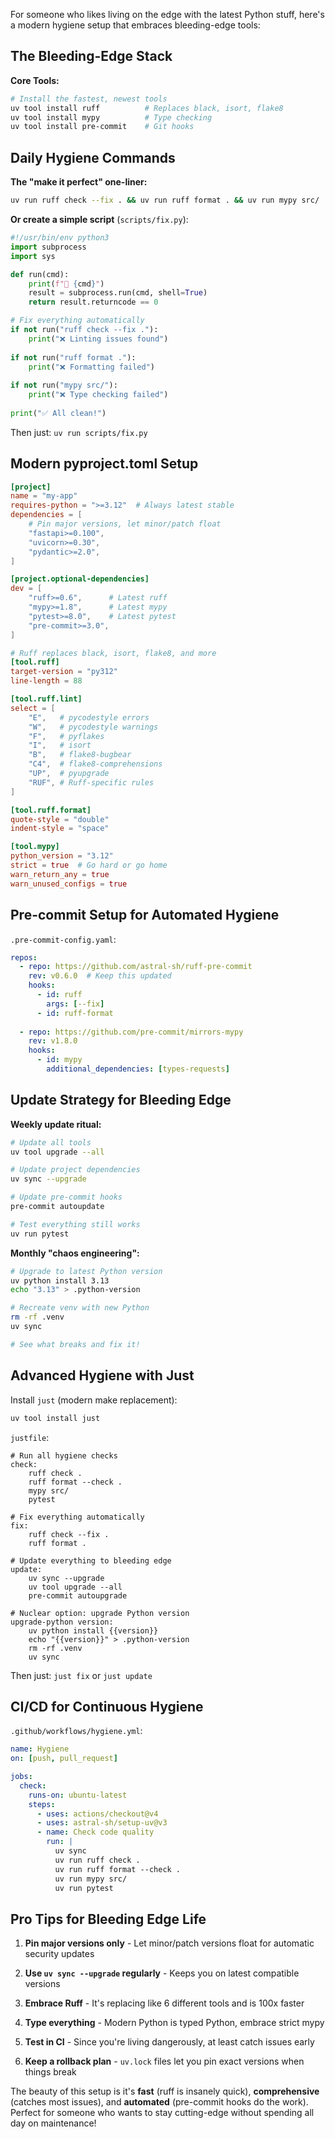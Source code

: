 For someone who likes living on the edge with the latest Python stuff, here's a modern hygiene setup that embraces bleeding-edge tools:

## The Bleeding-Edge Stack

**Core Tools:**

```bash
# Install the fastest, newest tools
uv tool install ruff          # Replaces black, isort, flake8
uv tool install mypy          # Type checking
uv tool install pre-commit    # Git hooks
```

## Daily Hygiene Commands

**The "make it perfect" one-liner:**

```bash
uv run ruff check --fix . && uv run ruff format . && uv run mypy src/
```

**Or create a simple script** (`scripts/fix.py`):

```python
#!/usr/bin/env python3
import subprocess
import sys

def run(cmd):
    print(f"🚀 {cmd}")
    result = subprocess.run(cmd, shell=True)
    return result.returncode == 0

# Fix everything automatically
if not run("ruff check --fix ."):
    print("❌ Linting issues found")
    
if not run("ruff format ."):
    print("❌ Formatting failed")
    
if not run("mypy src/"):
    print("❌ Type checking failed")
    
print("✅ All clean!")
```

Then just: `uv run scripts/fix.py`

## Modern pyproject.toml Setup

```toml
[project]
name = "my-app"
requires-python = ">=3.12"  # Always latest stable
dependencies = [
    # Pin major versions, let minor/patch float
    "fastapi>=0.100",
    "uvicorn>=0.30",
    "pydantic>=2.0",
]

[project.optional-dependencies]
dev = [
    "ruff>=0.6",      # Latest ruff
    "mypy>=1.8",      # Latest mypy  
    "pytest>=8.0",    # Latest pytest
    "pre-commit>=3.0",
]

# Ruff replaces black, isort, flake8, and more
[tool.ruff]
target-version = "py312"
line-length = 88

[tool.ruff.lint]
select = [
    "E",   # pycodestyle errors
    "W",   # pycodestyle warnings  
    "F",   # pyflakes
    "I",   # isort
    "B",   # flake8-bugbear
    "C4",  # flake8-comprehensions
    "UP",  # pyupgrade
    "RUF", # Ruff-specific rules
]

[tool.ruff.format]
quote-style = "double"
indent-style = "space"

[tool.mypy]
python_version = "3.12"
strict = true  # Go hard or go home
warn_return_any = true
warn_unused_configs = true
```

## Pre-commit Setup for Automated Hygiene

`.pre-commit-config.yaml`:

```yaml
repos:
  - repo: https://github.com/astral-sh/ruff-pre-commit
    rev: v0.6.0  # Keep this updated
    hooks:
      - id: ruff
        args: [--fix]
      - id: ruff-format
      
  - repo: https://github.com/pre-commit/mirrors-mypy
    rev: v1.8.0
    hooks:
      - id: mypy
        additional_dependencies: [types-requests]
```

## Update Strategy for Bleeding Edge

**Weekly update ritual:**

```bash
# Update all tools
uv tool upgrade --all

# Update project dependencies  
uv sync --upgrade

# Update pre-commit hooks
pre-commit autoupdate

# Test everything still works
uv run pytest
```

**Monthly "chaos engineering":**

```bash
# Upgrade to latest Python version
uv python install 3.13
echo "3.13" > .python-version

# Recreate venv with new Python
rm -rf .venv
uv sync

# See what breaks and fix it!
```

## Advanced Hygiene with Just

Install `just` (modern make replacement):

```bash
uv tool install just
```

`justfile`:

```make
# Run all hygiene checks
check:
    ruff check .
    ruff format --check .
    mypy src/
    pytest

# Fix everything automatically  
fix:
    ruff check --fix .
    ruff format .

# Update everything to bleeding edge
update:
    uv sync --upgrade
    uv tool upgrade --all
    pre-commit autoupgrade
    
# Nuclear option: upgrade Python version
upgrade-python version:
    uv python install {{version}}
    echo "{{version}}" > .python-version
    rm -rf .venv
    uv sync
```

Then just: `just fix` or `just update`

## CI/CD for Continuous Hygiene

`.github/workflows/hygiene.yml`:

```yaml
name: Hygiene
on: [push, pull_request]

jobs:
  check:
    runs-on: ubuntu-latest
    steps:
      - uses: actions/checkout@v4
      - uses: astral-sh/setup-uv@v3
      - name: Check code quality
        run: |
          uv sync
          uv run ruff check .
          uv run ruff format --check .
          uv run mypy src/
          uv run pytest
```

## Pro Tips for Bleeding Edge Life

1. **Pin major versions only** - Let minor/patch versions float for automatic security updates
    
2. **Use `uv sync --upgrade` regularly** - Keeps you on latest compatible versions
    
3. **Embrace Ruff** - It's replacing like 6 different tools and is 100x faster
    
4. **Type everything** - Modern Python is typed Python, embrace strict mypy
    
5. **Test in CI** - Since you're living dangerously, at least catch issues early
    
6. **Keep a rollback plan** - `uv.lock` files let you pin exact versions when things break
    

The beauty of this setup is it's **fast** (ruff is insanely quick), **comprehensive** (catches most issues), and **automated** (pre-commit hooks do the work). Perfect for someone who wants to stay cutting-edge without spending all day on maintenance!